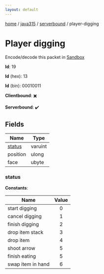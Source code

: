```yaml
---
layout: default
---
```


[home](/)  /  [java315](/protocol/java315)  /  [serverbound](/protocol/java315/serverbound)  /  player-digging

# Player digging

Encode/decode this packet in [Sandbox](../../../sandbox/java315#Serverbound.PlayerDigging)

**Id**: 19

**Id** (hex): 13

**Id** (bin): 00010011

**Clientbound**: ✖️

**Serverbound**: ✔️

## Fields

Name | Type
---|---
[status](#status) | varuint
position | ulong
face | ubyte

### status

**Constants**:

Name | Value
---|:---:
start digging | 0
cancel digging | 1
finish digging | 2
drop item stack | 3
drop item | 4
shoot arrow | 5
finish eating | 5
swap item in hand | 6
